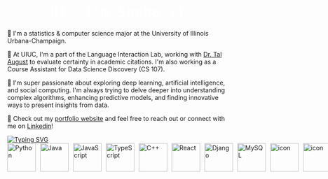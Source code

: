 <h1 style="text-align: center; color: white; font-family: 'Fira Code', monospace; font-weight: 900; font-size: 32px;">
  Hi, I'm Sneha :)
</h1>

🧡 I'm a statistics & computer science major at the University of Illinois Urbana-Champaign.

💙 At UIUC, I'm a part of the Language Interaction Lab, working with [Dr. Tal August](https://talaugust.github.io/) to evaluate certainty in academic citations. I'm also working as a Course Assistant for Data Science Discovery (CS 107). 

🧡 I'm super passionate about exploring deep learning, artificial intelligence, and social computing. I'm always trying to delve deeper into understanding complex algorithms, enhancing predictive models, and finding innovative ways to present insights from data.

💙 Check out my [portfolio website](http://ssundr.github.io) and feel free to reach out or connect with me on [Linkedin](https://linkedin.com/in/ssundr)!



<a href="https://git.io/typing-svg">
  <img 
    src="https://readme-typing-svg.demolab.com/?lines=my+fav+tech+!+&color=FFFFFF&font=Fira+Code" 
    alt="Typing SVG" 
    style="display: block; margin: 0 auto;" 
  />
</a>

<div align="left">
  <div style="display: flex; align-items: flex-start; gap: 10px;">
    <a href="https://docs.python.org/3/" target="_blank" title="Python Documentation">
      <img src="https://techstack-generator.vercel.app/python-icon.svg" alt="Python" width="65" height="65" />
    </a>
    <a href="https://docs.oracle.com/en/java/" target="_blank" title="Java Documentation">
      <img src="https://techstack-generator.vercel.app/java-icon.svg" alt="Java" width="65" height="65" />
    </a>
    <a href="https://developer.mozilla.org/en-US/docs/Web/JavaScript" target="_blank" title="JavaScript Documentation">
      <img src="https://techstack-generator.vercel.app/js-icon.svg" alt="JavaScript" width="65" height="65" />
    </a>
    <a href="https://www.typescriptlang.org/docs/" target="_blank" title="TypeScript Documentation">
      <img src="https://techstack-generator.vercel.app/ts-icon.svg" alt="TypeScript" width="65" height="65" />
    </a>
    <a href="https://en.cppreference.com/w/" target="_blank" title="C++ Documentation">
      <img src="https://techstack-generator.vercel.app/cpp-icon.svg" alt="C++" width="65" height="65" />
    </a>
    <a href="https://reactjs.org/docs/getting-started.html" target="_blank" title="React Documentation">
      <img src="https://techstack-generator.vercel.app/react-icon.svg" alt="React" width="65" height="65" />
    </a>
    <a href="https://docs.djangoproject.com/en/stable/" target="_blank" title="Django Documentation">
      <img src="https://techstack-generator.vercel.app/django-icon.svg" alt="Django" width="65" height="65" />
    </a>
    <a href="https://dev.mysql.com/doc/" target="_blank" title="MySQL Documentation">
      <img src="https://techstack-generator.vercel.app/mysql-icon.svg" alt="MySQL" width="65" height="65" />
    </a>
    <a href="https://docs.docker.com/" target="_blank" title="Docker Documentation">
      <img src="https://techstack-generator.vercel.app/docker-icon.svg" alt="icon" width="65" height="65" />
    </a>
    <a href="https://docs.aws.amazon.com/" target="_blank" title="AWS Documentation">
      <img src="https://techstack-generator.vercel.app/aws-icon.svg" alt="icon" width="65" height="65" />
    </a>
    <a href="https://docs.github.com/en/rest?apiVersion=2022-11-28" target="_blank" title="REST API Documentation">
      <img src="https://techstack-generator.vercel.app/restapi-icon.svg" alt="icon" width="65" height="65" />
    </a>
    <a href="https://eslint.org/" target="_blank" title="ESLINT">
      <img src="https://techstack-generator.vercel.app/eslint-icon.svg" alt="icon" width="65" height="65" />
    </a>
    <a href="https://cloud.google.com/products/compute?gad_campaignid=22970352666" target="_blank" title="gcp docs">
      <img src="https://camo.githubusercontent.com/d483c5ba712a0ab3afb1f9e4eeb70d1e91050d59e2a6ea44d9d706b3b620af2d/68747470733a2f2f74656368737461636b2d67656e657261746f722d7473672e76657263656c2e6170702f6763702d69636f6e2e737667" alt="icon" width="65" height = "65" />  
    </a>
    <a href="https://jestjs.io/" target="_blank" title="JEST docs">
      <img src="https://techstack-generator.vercel.app/jest-icon.svg" alt="icon" width="65" height="65" />
    </a>
  </div>
</div>

<!--
**snehasund/snehasund** is a ✨ _special_ ✨ repository because its `README.md` (this file) appears on your GitHub profile.

Here are some ideas to get you started:

- 🔭 I’m currently working on ...
- 🌱 I’m currently learning ...
- 👯 I’m looking to collaborate on ...
- 🤔 I’m looking for help with ...
- 💬 Ask me about ...
- 📫 How to reach me: ...
- 😄 Pronouns: ...
- ⚡ Fun fact: ...
-->
